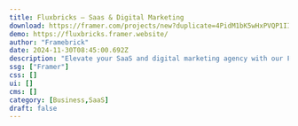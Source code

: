 ```yaml
---
title: Fluxbricks — Saas & Digital Marketing
download: https://framer.com/projects/new?duplicate=4PidM1bK5wHxPVQP1IIM&via=framebrick&duplicateType=siteTemplate
demo: https://fluxbricks.framer.website/
author: "Framebrick"
date: 2024-11-30T08:45:00.692Z
description: "Elevate your SaaS and digital marketing agency with our Framer Template. This modern, responsive, and easily customizable template offers a seamless user experience, perfect for showcasing your services and converting visitors into clients."
ssg: ["Framer"]
css: []
ui: []
cms: []
category: [Business,SaaS]
draft: false
---
```

